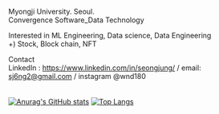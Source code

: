 Myongji University. Seoul. <br />
Convergence Software_Data Technology <br />

Interested in ML Engineering, Data science, Data Engineering<br />
+) Stock, Block chain, NFT <br />

Contact <br />
LinkedIn : https://www.linkedin.com/in/seongjung/ / email: sj6ng2@gmail.com / instagram @wnd180 <br />
<br />
<br />
[![Anurag's GitHub stats](https://github-readme-stats.vercel.app/api?username=wnd180&count_private=true&show_icons=true)](https://github.com/anuraghazra/github-readme-stats)
[![Top Langs](https://github-readme-stats.vercel.app/api/top-langs/?username=wnd180&layout=compact&langs_count=6)](https://github.com/anuraghazra/github-readme-stats)
